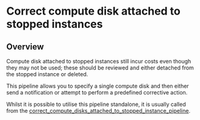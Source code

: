 # Correct compute disk attached to stopped instances

## Overview

Compute disk attached to stopped instances still incur costs even though they may not be used; these should be reviewed and either detached from the stopped instance or deleted.

This pipeline allows you to specify a single compute disk and then either send a notification or attempt to perform a predefined corrective action.

Whilst it is possible to utilise this pipeline standalone, it is usually called from the [correct_compute_disks_attached_to_stopped_instance_pipeline](https://hub.flowpipe.io/mods/turbot/aws_thrifty/pipelines/aws_thrifty.pipeline.correct_compute_disks_attached_to_stopped_instance).
